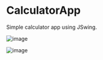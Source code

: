 # CalculatorApp
Simple calculator app using JSwing.

![image](https://user-images.githubusercontent.com/36359653/131992902-b476b89d-7c79-4f97-995a-956c33076c8f.png)

![image](https://user-images.githubusercontent.com/36359653/131992984-e9975708-96aa-4152-981b-a50757fe4353.png)
